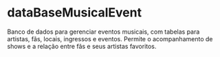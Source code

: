 # dataBaseMusicalEvent
Banco de dados para gerenciar eventos musicais, com tabelas para artistas, fãs, locais, ingressos e eventos. Permite o acompanhamento de shows e a relação entre fãs e seus artistas favoritos.

